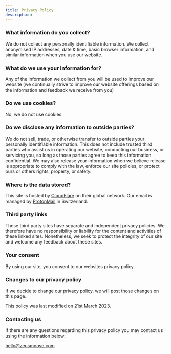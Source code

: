 ```yaml
---
title: Privacy Policy
description: 
---
```


### What information do you collect?
We do not collect any personally identifiable information. We collect anonymised IP addresses, date & time, basic browser information, and similar information when you use our website.

### What do we use your information for?

Any of the information we collect from you will be used to improve our website (we continually strive to improve our website offerings based on the information and feedback we receive from you)

### Do we use cookies?

No, we do not use cookies.

### Do we disclose any information to outside parties?

We do not sell, trade, or otherwise transfer to outside parties your personally identifiable information. This does not include trusted third parties who assist us in operating our website, conducting our business, or servicing you, so long as those parties agree to keep this information confidential. We may also release your information when we believe release is appropriate to comply with the law, enforce our site policies, or protect ours or others rights, property, or safety.

### Where is the data stored?
This site is hosted by [CloudFlare](https://www.cloudflare.com/privacypolicy/) on their global network. Our email is managed by [ProtonMail](https://proton.me/) in Switzerland.

### Third party links

These third party sites have separate and independent privacy policies. We therefore have no responsibility or liability for the content and activities of these linked sites. Nonetheless, we seek to protect the integrity of our site and welcome any feedback about these sites.

### Your consent

By using our site, you consent to our websites privacy policy.

### Changes to our privacy policy

If we decide to change our privacy policy, we will post those changes on this page.

This policy was last modified on 21st March 2023.

### Contacting us

If there are any questions regarding this privacy policy you may contact us using the information below:

hello@zeusmoose.com